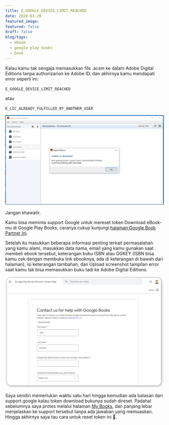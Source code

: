 ```yaml
---
title: E_GOOGLE_DEVICE_LIMIT_REACHED
date: 2020-03-20
featured_image: 
featured: false
draft: false
blog/tags:
  - ebook
  - google play books
  - book
---
```

Kalau kamu tak sengaja memasukkan file .acsm ke dalam Adobe Digital Editions tanpa authorizarion ke Adobe ID, dan akhirnya kamu mendapati error seperti ini:

`E_GOOGLE_DEVICE_LIMIT_REACHED`

atau

`E_LIC_ALREADY_FULFILLED_BY_ANOTHER_USER`

![E_GOOGLE_DEVICE_LIMIT_REACHED](images/2.png)

Jangan khawatir. 

Kamu bisa meminta support Google untuk mereset token Download eBook-mu di Google Play Books, caranya cukup kunjungi [halaman Google Book Partner ini](https://support.google.com/books/partner/contact/default). 

Setelah itu masukkan beberapa informasi penting terkait permasalahan yang kamu alami, masukkan data nama, email yang kamu gunakan saat membeli ebook tersebut, keterangan buku ISBN atau GGKEY (ISBN bisa kamu cek dengan membuka link ebooknya, ada di keterangan di bawah dari halaman), isi keterangan tambahan, dan Upload screenshot tampilan error saat kamu tak bisa memasukkan buku tadi ke Adobe Digital Editions.

![Tampilan halaman bantuan Google Play](images/1.png)

Saya sendiri memerlukan waktu satu hari hingga kemudian ada balasan dari support google kalau token download bukunya sudah direset. Padahal sebelumnya saya protes melalui halaman [My Books](https://play.google.com/books), dan panjang lebar menjelaskan ke support tersebut tanpa ada jawaban yang memuaskan. Hingga akhirnya saya tau cara untuk reset token ini 🙈.